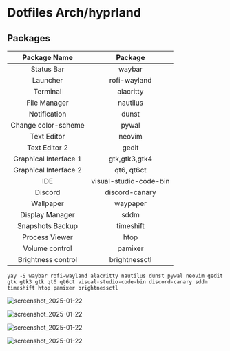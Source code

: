 # Dotfiles Arch/hyprland

## Packages

| Package Name  | Package  |
|:-:|:-:|
| Status Bar  | waybar  |
|  Launcher | rofi-wayland  |
|  Terminal | alacritty  |
|  File Manager | nautilus  |
|   Notification | dunst  |
|   Change color-scheme | pywal  |
| Text Editor  | neovim  | 
| Text Editor 2 | gedit | 
| Graphical Interface 1  | gtk,gtk3,gtk4  |
|  Graphical Interface 2 | qt6, qt6ct  | 
| IDE | visual-studio-code-bin  |
|  Discord | discord-canary  |
|  Wallpaper | waypaper  |
| Display Manager  | sddm  | 
| Snapshots Backup | timeshift  |
| Process Viewer | htop  | 
| Volume control| pamixer  |
| Brightness control | brightnessctl  |

 ```yay -S waybar rofi-wayland alacritty nautilus dunst pywal neovim gedit gtk gtk3 gtk qt6 qt6ct visual-studio-code-bin discord-canary sddm timeshift htop pamixer brightnessctl```

![screenshot_2025-01-22](https://github.com/user-attachments/assets/caee9a76-be12-40be-93d4-a2af76bf0576)

![screenshot_2025-01-22](https://github.com/user-attachments/assets/4301abf2-496f-425f-b4ca-9b6c884b72d3)

![screenshot_2025-01-22](https://github.com/user-attachments/assets/e97f318b-abc5-4ea7-9509-82e1b31fb894)

![screenshot_2025-01-22](https://github.com/user-attachments/assets/bc70fef8-571e-4f4f-9b31-d85e3ac031bc)
